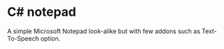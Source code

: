 # C# notepad
A simple Microsoft Notepad look-alike but with few addons such as Text-To-Speech option.
